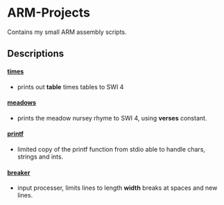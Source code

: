 # ARM-Projects
Contains my small ARM assembly scripts.

## Descriptions

#### [times](01-times.s)
- prints out **table** times tables to SWI 4

#### [meadows](02-meadows.s)
- prints the meadow nursey rhyme to SWI 4, using **verses** constant.

#### [printf](printf.s)
- limited copy of the printf function from stdio able to handle chars, strings and ints. 

#### [breaker](breaker.s)
- input processer, limits lines to length **width** breaks at spaces and new lines.

